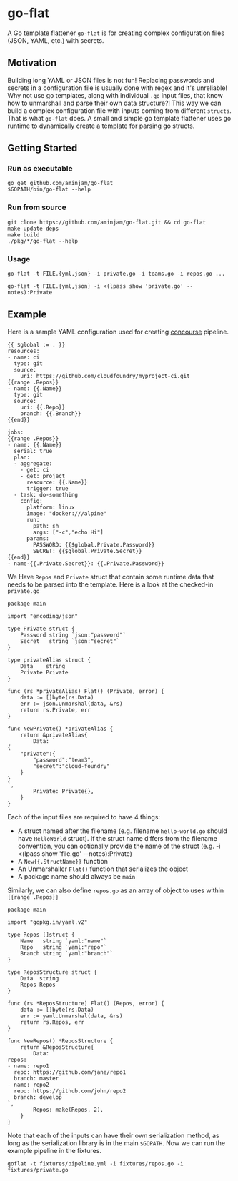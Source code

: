 # go-flat
A Go template flattener `go-flat` is for creating complex configuration files (JSON, YAML, etc.) with secrets.

## Motivation
Building long YAML or JSON files is not fun! Replacing passwords and secrets in a configuration file is usually done with regex and it's unreliable! Why not use go templates, along with individual `.go` input files, that know how to unmarshall and parse their own data structure?! This way we can build a complex configuration file with inputs coming from different `structs`. That is what `go-flat` does. A small and simple go template flattener uses go runtime to dynamically create a template for parsing go structs.

## Getting Started

### Run as executable
```
go get github.com/aminjam/go-flat
$GOPATH/bin/go-flat --help
```
### Run from source
```
git clone https://github.com/aminjam/go-flat.git && cd go-flat
make update-deps
make build
./pkg/*/go-flat --help
```
### Usage
```
go-flat -t FILE.{yml,json} -i private.go -i teams.go -i repos.go ...
```
```
go-flat -t FILE.{yml,json} -i <(lpass show 'private.go' --notes):Private
```
## Example

Here is a sample YAML configuration used for creating [concourse](https://concourse.ci) pipeline.
```
{{ $global := . }}
resources:
- name: ci
  type: git
  source:
    uri: https://github.com/cloudfoundry/myproject-ci.git
{{range .Repos}}
- name: {{.Name}}
  type: git
  source:
    uri: {{.Repo}}
    branch: {{.Branch}}
{{end}}

jobs:
{{range .Repos}}
- name: {{.Name}}
  serial: true
  plan:
  - aggregate:
    - get: ci
    - get: project
      resource: {{.Name}}
      trigger: true
  - task: do-something
    config:
      platform: linux
      image: "docker:///alpine"
      run:
        path: sh
        args: ["-c","echo Hi"]
      params:
        PASSWORD: {{$global.Private.Password}}
        SECRET: {{$global.Private.Secret}}
{{end}}
- name-{{.Private.Secret}}: {{.Private.Password}}
```
We Have `Repos` and `Private` struct that contain some runtime data that needs to be parsed into the template. Here is a look at the checked-in `private.go`

```
package main

import "encoding/json"

type Private struct {
	Password string `json:"password"`
	Secret   string `json:"secret"`
}

type privateAlias struct {
	Data    string
	Private Private
}

func (rs *privateAlias) Flat() (Private, error) {
	data := []byte(rs.Data)
	err := json.Unmarshal(data, &rs)
	return rs.Private, err
}

func NewPrivate() *privateAlias {
	return &privateAlias{
		Data: `
{
	"private":{
		"password":"team3",
		"secret":"cloud-foundry"
	}
}
`,
		Private: Private{},
	}
}
```
Each of the input files are required to have 4 things:
* A struct named after the filename (e.g. filename `hello-world.go` should have `HelloWorld` struct). If the struct name differs from the filename convention, you can optionally provide the name of the struct (e.g. -i <(lpass show 'file.go' --notes):Private)
* A `New{{.StructName}}` function
* An Unmarshaller `Flat()` function that serializes the object
* A package name should always be `main`

Similarly, we can also define `repos.go` as an array of object to uses within `{{range .Repos}}`
```
package main

import "gopkg.in/yaml.v2"

type Repos []struct {
	Name   string `yaml:"name"`
	Repo   string `yaml:"repo"`
	Branch string `yaml:"branch"`
}

type ReposStructure struct {
	Data  string
	Repos Repos
}

func (rs *ReposStructure) Flat() (Repos, error) {
	data := []byte(rs.Data)
	err := yaml.Unmarshal(data, &rs)
	return rs.Repos, err
}

func NewRepos() *ReposStructure {
	return &ReposStructure{
		Data: `
repos:
- name: repo1
  repo: https://github.com/jane/repo1
  branch: master
- name: repo2
  repo: https://github.com/john/repo2
  branch: develop
`,
		Repos: make(Repos, 2),
	}
}
```
Note that each of the inputs can have their own serialization method, as long as the serialization library is in the main `$GOPATH`. Now we can run the example pipeline in the fixtures.
```
goflat -t fixtures/pipeline.yml -i fixtures/repos.go -i fixtures/private.go
```
